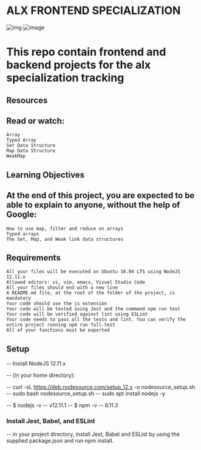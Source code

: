 # ALX FRONTEND SPECIALIZATION

![img](https://assets.imaginablefutures.com/media/images/ALX_Logo.max-200x150.png)
![image](https://github.com/IamNaeto/alx-frontend/assets/105589308/9bcbbd7e-bc08-482c-8d7e-c128cf0775c3)

# This repo contain frontend and backend projects for the alx specialization tracking

## Resources

## Read or watch:

    Array
    Typed Array
    Set Data Structure
    Map Data Structure
    WeakMap

## Learning Objectives

## At the end of this project, you are expected to be able to explain to anyone, without the help of Google:

    How to use map, filter and reduce on arrays
    Typed arrays
    The Set, Map, and Weak link data structures

## Requirements

    All your files will be executed on Ubuntu 18.04 LTS using NodeJS 12.11.x
    Allowed editors: vi, vim, emacs, Visual Studio Code
    All your files should end with a new line
    A README.md file, at the root of the folder of the project, is mandatory
    Your code should use the js extension
    Your code will be tested using Jest and the command npm run test
    Your code will be verified against lint using ESLint
    Your code needs to pass all the tests and lint. You can verify the entire project running npm run full-test
    All of your functions must be exported

## Setup
-- Install NodeJS 12.11.x

-- (in your home directory):

-- curl -sL https://deb.nodesource.com/setup_12.x -o nodesource_setup.sh
-- sudo bash nodesource_setup.sh
-- sudo apt install nodejs -y

-- $ nodejs -v
-- v12.11.1
-- $ npm -v
-- 6.11.3

### Install Jest, Babel, and ESLint

-- in your project directory, install Jest, Babel and ESList by using the supplied package.json and run npm install.

